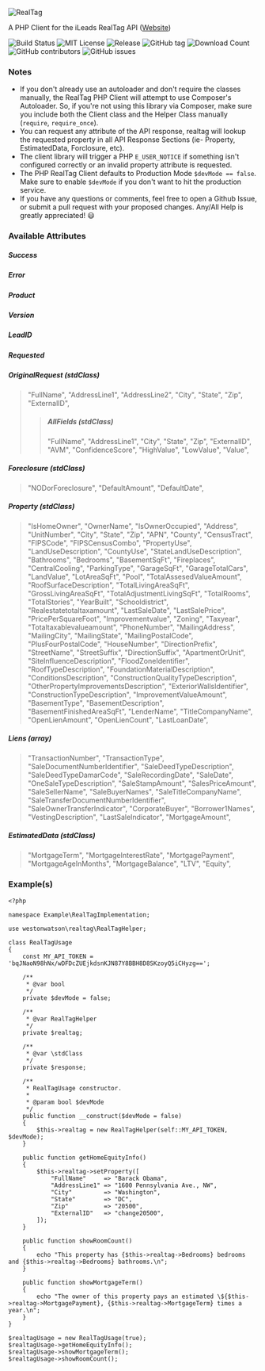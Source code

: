 ![RealTag](https://i.imgur.com/0VCpK2F.png)

A PHP Client for the iLeads RealTag API ([Website](https://www.realtag.com/))

![Build Status](https://travis-ci.org/westonwatson/realtag.svg?branch=master)
![MIT License](https://img.shields.io/github/license/westonwatson/realtag.svg)
![Release](https://img.shields.io/github/release/westonwatson/realtag.svg)
![GitHub tag](https://img.shields.io/github/tag/westonwatson/realtag.svg)
![Download Count](https://img.shields.io/github/downloads/westonwatson/realtag/total.svg)
![GitHub contributors](https://img.shields.io/github/contributors/westonwatson/realtag.svg)
![GitHub issues](https://img.shields.io/github/issues/westonwatson/realtag.svg)

### Notes
* If you don't already use an autoloader and don't require the classes manually, the RealTag PHP Client will attempt to use Composer's Autoloader. So, if you're not using this library via Composer, make sure you include both the Client class and the Helper Class manually (`require`, `require_once`).
* You can request any attribute of the API response, realtag will lookup the requested property in all API Response Sections (ie- Property, EstimatedData, Forclosure, etc).
* The client library will trigger a PHP `E_USER_NOTICE` if something isn't configured correctly or an invalid property attribute is requested.
* The PHP RealTag Client defaults to Production Mode `$devMode == false`. Make sure to enable `$devMode` if you don't want to hit the production service.
* If you have any questions or comments, feel free to open a Github Issue, or submit a pull request with your proposed changes. Any/All Help is greatly appreciated! 😃 

### Available Attributes

##### Success
##### Error
##### Product
##### Version
##### LeadID
##### Requested

##### OriginalRequest (stdClass)
> "FullName",
"AddressLine1",
"AddressLine2",
"City",
"State",
"Zip",
"ExternalID",
>>##### AllFields (stdClass)
>> "FullName",
"AddressLine1",
"City",
"State",
"Zip",
"ExternalID",
"AVM",
"ConfidenceScore",
"HighValue",
"LowValue",
"Value",

##### Foreclosure (stdClass)
> "NODorForeclosure",
"DefaultAmount",
"DefaultDate",

##### Property (stdClass)
> "IsHomeOwner",
"OwnerName",
"IsOwnerOccupied",
"Address",
"UnitNumber",
"City",
"State",
"Zip",
"APN",
"County",
"CensusTract",
"FIPSCode",
"FIPSCensusCombo",
"PropertyUse",
"LandUseDescription",
"CountyUse",
"StateLandUseDescription",
"Bathrooms",
"Bedrooms",
"BasementSqFt",
"Fireplaces",
"CentralCooling",
"ParkingType",
"GarageSqFt",
"GarageTotalCars",
"LandValue",
"LotAreaSqFt",
"Pool",
"TotalAssesedValueAmount",
"RoofSurfaceDescription",
"TotalLivingAreaSqFt",
"GrossLivingAreaSqFt",
"TotalAdjustmentLivingSqFt",
"TotalRooms",
"TotalStories",
"YearBuilt",
"Schooldistrict",
"Realestatetotaltaxamount",
"LastSaleDate",
"LastSalePrice",
"PricePerSquareFoot",
"Improvementvalue",
"Zoning",
"Taxyear",
"Totaltaxablevalueamount",
"PhoneNumber",
"MailingAddress",
"MailingCity",
"MailingState",
"MailingPostalCode",
"PlusFourPostalCode",
"HouseNumber",
"DirectionPrefix",
"StreetName",
"StreetSuffix",
"DirectionSuffix",
"ApartmentOrUnit",
"SiteInfluenceDescription",
"FloodZoneIdentifier",
"RoofTypeDescription",
"FoundationMaterialDescription",
"ConditionsDescription",
"ConstructionQualityTypeDescription",
"OtherPropertyImprovementsDescription",
"ExteriorWallsIdentifier",
"ConstructionTypeDescription",
"ImprovementValueAmount",
"BasementType",
"BasementDescription",
"BasementFinishedAreaSqFt",
"LenderName",
"TitleCompanyName",
"OpenLienAmount",
"OpenLienCount",
"LastLoanDate",

##### Liens (array)

> "TransactionNumber",
"TransactionType",
"SaleDocumentNumberIdentifier",
"SaleDeedTypeDescription",
"SaleDeedTypeDamarCode",
"SaleRecordingDate",
"SaleDate",
"OneSaleTypeDescription",
"SaleStampAmount",
"SalesPriceAmount",
"SaleSellerName",
"SaleBuyerNames",
"SaleTitleCompanyName",
"SaleTransferDocumentNumberIdentifier",
"SaleOwnerTransferIndicator",
"CorporateBuyer",
"Borrower1Names",
"VestingDescription",
"LastSaleIndicator",
"MortgageAmount",

##### EstimatedData (stdClass)
> "MortgageTerm",
"MortgageInterestRate",
"MortgagePayment",
"MortgageAgeInMonths",
"MortgageBalance",
"LTV",
"Equity",


### Example(s)

```
<?php

namespace Example\RealTagImplementation;

use westonwatson\realtag\RealTagHelper;

class RealTagUsage
{
    const MY_API_TOKEN = 'bqJNaoN98hNx/wDFDcZUEjkdsnKJN87Y8BBH8D8SKzoyQ5iCHyzg==';

    /**
     * @var bool
     */
    private $devMode = false;

    /**
     * @var RealTagHelper
     */
    private $realtag;

    /**
     * @var \stdClass
     */
    private $response;

    /**
     * RealTagUsage constructor.
     *
     * @param bool $devMode
     */
    public function __construct($devMode = false)
    {
        $this->realtag = new RealTagHelper(self::MY_API_TOKEN, $devMode);
    }

    public function getHomeEquityInfo()
    {
        $this->realtag->setProperty([
            "FullName"     => "Barack Obama",
            "AddressLine1" => "1600 Pennsylvania Ave., NW",
            "City"         => "Washington",
            "State"        => "DC",
            "Zip"          => "20500",
            "ExternalID"   => "change20500",
        ]);
    }

    public function showRoomCount()
    {
        echo "This property has {$this->realtag->Bedrooms} bedrooms and {$this->realtag->Bedrooms} bathrooms.\n";
    }

    public function showMortgageTerm()
    {
        echo "The owner of this property pays an estimated \${$this->realtag->MortgagePayment}, {$this->realtag->MortgageTerm} times a year.\n";
    }
}

$realtagUsage = new RealTagUsage(true);
$realtagUsage->getHomeEquityInfo();
$realtagUsage->showMortgageTerm();
$realtagUsage->showRoomCount();
```


